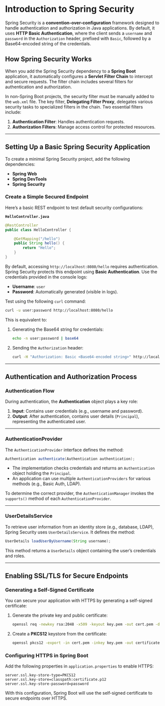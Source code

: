 # Introduction to Spring Security

Spring Security is a **convention-over-configuration** framework designed to handle authentication and authorization in Java applications. By default, it uses **HTTP Basic Authentication**, where the client sends a `username` and `password` in the `Authorization` header, prefixed with `Basic`, followed by a Base64-encoded string of the credentials.

## How Spring Security Works

When you add the Spring Security dependency to a **Spring Boot** application, it automatically configures a **Servlet Filter Chain** to intercept and secure requests. The filter chain includes several filters for authentication and authorization. 

In non-Spring Boot projects, the security filter must be manually added to the `web.xml` file. The key filter, **Delegating Filter Proxy**, delegates various security tasks to specialized filters in the chain. Two essential filters include:

1. **Authentication Filter**: Handles authentication requests.
2. **Authorization Filters**: Manage access control for protected resources.

---

## Setting Up a Basic Spring Security Application

To create a minimal Spring Security project, add the following dependencies:

- **Spring Web**
- **Spring DevTools**
- **Spring Security**

### Create a Simple Secured Endpoint

Here’s a basic REST endpoint to test default security configurations:

**`HelloController.java`**  

```java
@RestController
public class HelloController {

    @GetMapping("/hello")
    public String hello() {
        return "Hello";
    }
}
```

By default, accessing `http://localhost:8080/hello` requires authentication. Spring Security protects this endpoint using **Basic Authentication**. Use the credentials provided in the console logs:

- **Username**: `user`
- **Password**: Automatically generated (visible in logs).

Test using the following `curl` command:

```bash
curl -u user:password http://localhost:8080/hello
```

This is equivalent to:

1. Generating the Base64 string for credentials:

    ```bash
    echo -n user:password | base64
    ```

2. Sending the `Authorization` header:

    ```bash
    curl -H "Authorization: Basic <Base64-encoded string>" http://localhost:8080/hello
    ```

---

## Authentication and Authorization Process

### Authentication Flow

During authentication, the **Authentication** object plays a key role:

1. **Input**: Contains user credentials (e.g., username and password).
2. **Output**: After authentication, contains user details (`Principal`), representing the authenticated user.

---

### AuthenticationProvider

The `AuthenticationProvider` interface defines the method:

```java
Authentication authenticate(Authentication authentication);
```

- The implementation checks credentials and returns an `Authentication` object holding the `Principal`.
- An application can use multiple `AuthenticationProviders` for various methods (e.g., Basic Auth, LDAP).

To determine the correct provider, the `AuthenticationManager` invokes the `supports()` method of each `AuthenticationProvider`.

---

### UserDetailsService

To retrieve user information from an identity store (e.g., database, LDAP), Spring Security uses `UserDetailsService`. It defines the method:

```java
UserDetails loadUserByUsername(String username);
```

This method returns a `UserDetails` object containing the user’s credentials and roles.

---

## Enabling SSL/TLS for Secure Endpoints

### Generating a Self-Signed Certificate

You can secure your application with HTTPS by generating a self-signed certificate:

1. Generate the private key and public certificate:

    ```bash
    openssl req -newkey rsa:2048 -x509 -keyout key.pem -out cert.pem -days 365
    ```

2. Create a **PKCS12** keystore from the certificate:

    ```bash
    openssl pkcs12 -export -in cert.pem -inkey key.pem -out certificate.p12 -name "certificate"
    ```

### Configuring HTTPS in Spring Boot

Add the following properties in `application.properties` to enable HTTPS:

```properties
server.ssl.key-store-type=PKCS12
server.ssl.key-store=classpath:certificate.p12
server.ssl.key-store-password=password
```

With this configuration, Spring Boot will use the self-signed certificate to secure endpoints over HTTPS.